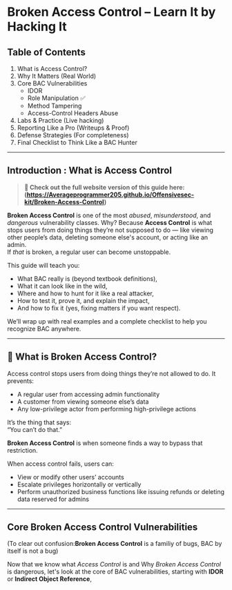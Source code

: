 # Broken Access Control – Learn It by Hacking It

## Table of Contents
1. What is Access Control?
2. Why It Matters (Real World)
3. Core BAC Vulnerabilities
    - IDOR
    - Role Manipulation ✅
    - Method Tampering
    - Access-Control Headers Abuse
4. Labs & Practice (Live hacking)
5. Reporting Like a Pro (Writeups & Proof)
6. Defense Strategies (For completeness)
7. Final Checklist to Think Like a BAC Hunter

---


## Introduction : What is Access Control 

> **🔗 Check out the full website version of this guide here: (https://Averageprogrammer205.github.io/Offensivesec-kit/Broken-Access-Control)**

**Broken Access Control** is one of the most _abused_, _misunderstood_, and _dangerous_ vulnerability classes. Why? Because **Access Control** is what stops users from doing things they’re not supposed to do — like viewing other people’s data, deleting someone else's account, or acting like an admin.  
If _that_ is broken, a regular user can become unstoppable.

This guide will teach you:

- What BAC really is (beyond textbook definitions),  
- What it can look like in the wild,  
- Where and how to hunt for it like a real attacker,  
- How to test it, prove it, and explain the impact,  
- And how to fix it (yes, fixing matters if you want respect).

We’ll wrap up with real examples and a complete checklist to help you recognize BAC anywhere.

---

## 🧠 What is Broken Access Control?

Access control stops users from doing things they’re not allowed to do. It prevents:

- A regular user from accessing admin functionality  
- A customer from viewing someone else’s data  
- Any low-privilege actor from performing high-privilege actions

It’s the thing that says:  
“You can’t do that.”

**Broken Access Control** is when someone finds a way to bypass that restriction.

When access control fails, users can:

- View or modify other users’ accounts  
- Escalate privileges horizontally or vertically  
- Perform unauthorized business functions like issuing refunds or deleting data reserved for admins  


---

## Core Broken Access Control Vulnerabilities

(To clear out confusion:**Broken Access Control** is a familiy of bugs, BAC by itself is not a bug)

Now that we know what *Access Control* is and Why *Broken Access Control* is dangerous, let's look at the core of BAC vulnerabilities, starting with **IDOR** or **Indirect Object Reference**, 